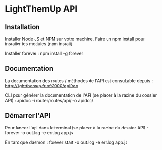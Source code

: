 # LightThemUp API

## Installation

Installer Node JS et NPM sur votre machine.
  Faire un npm install pour installer les modules (npm install)

Installer forever :
  npm install -g forever

## Documentation

La documentation des routes / méthodes de l'API est consultable depuis :
http://lightthemup.fr.nf:3000/apiDoc

CLI pour générer la documentation de l'API (se placer à la racine du dossier API) :
apidoc -i router/routes/api/ -o apidoc/

## Démarrer l'API
Pour lancer l'api dans le terminal (se placer à la racine du dossier API) :
  forever -o out.log -e err.log app.js

En tant que daemon :
  forever start -o out.log -e err.log app.js
